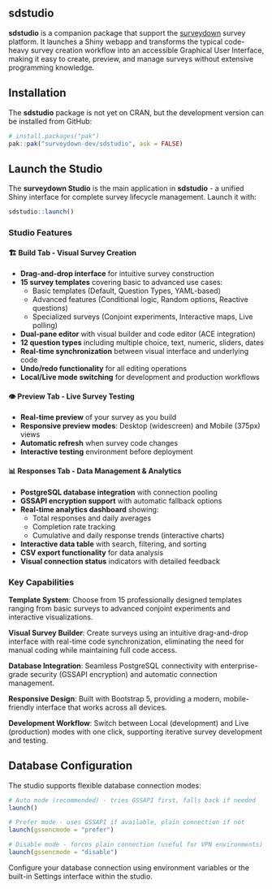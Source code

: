 
<!-- README.md is generated from README.Rmd. Please edit this file -->

## sdstudio

**sdstudio** is a companion package that support the
[surveydown](https://surveydown.org/) survey platform. It launches a
Shiny webapp and transforms the typical code-heavy survey creation
workflow into an accessible Graphical User Interface, making it easy to
create, preview, and manage surveys without extensive programming
knowledge.

## Installation

The **sdstudio** package is not yet on CRAN, but the development version
can be installed from GitHub:

``` r
# install.packages("pak")
pak::pak("surveydown-dev/sdstudio", ask = FALSE)
```

## Launch the Studio

The **surveydown Studio** is the main application in **sdstudio** - a
unified Shiny interface for complete survey lifecycle management. Launch
it with:

``` r
sdstudio::launch()
```

### Studio Features

#### 🏗️ **Build Tab** - Visual Survey Creation

- **Drag-and-drop interface** for intuitive survey construction
- **15 survey templates** covering basic to advanced use cases:
  - Basic templates (Default, Question Types, YAML-based)
  - Advanced features (Conditional logic, Random options, Reactive
    questions)
  - Specialized surveys (Conjoint experiments, Interactive maps, Live
    polling)
- **Dual-pane editor** with visual builder and code editor (ACE
  integration)
- **12 question types** including multiple choice, text, numeric,
  sliders, dates
- **Real-time synchronization** between visual interface and underlying
  code
- **Undo/redo functionality** for all editing operations
- **Local/Live mode switching** for development and production workflows

#### 👁️ **Preview Tab** - Live Survey Testing

- **Real-time preview** of your survey as you build
- **Responsive preview modes**: Desktop (widescreen) and Mobile (375px)
  views
- **Automatic refresh** when survey code changes
- **Interactive testing** environment before deployment

#### 📊 **Responses Tab** - Data Management & Analytics

- **PostgreSQL database integration** with connection pooling
- **GSSAPI encryption support** with automatic fallback options
- **Real-time analytics dashboard** showing:
  - Total responses and daily averages
  - Completion rate tracking
  - Cumulative and daily response trends (interactive charts)
- **Interactive data table** with search, filtering, and sorting
- **CSV export functionality** for data analysis
- **Visual connection status** indicators with detailed feedback

### Key Capabilities

**Template System**: Choose from 15 professionally designed templates
ranging from basic surveys to advanced conjoint experiments and
interactive visualizations.

**Visual Survey Builder**: Create surveys using an intuitive
drag-and-drop interface with real-time code synchronization, eliminating
the need for manual coding while maintaining full code access.

**Database Integration**: Seamless PostgreSQL connectivity with
enterprise-grade security (GSSAPI encryption) and automatic connection
management.

**Responsive Design**: Built with Bootstrap 5, providing a modern,
mobile-friendly interface that works across all devices.

**Development Workflow**: Switch between Local (development) and Live
(production) modes with one click, supporting iterative survey
development and testing.

## Database Configuration

The studio supports flexible database connection modes:

``` r
# Auto mode (recommended) - tries GSSAPI first, falls back if needed
launch()

# Prefer mode - uses GSSAPI if available, plain connection if not  
launch(gssencmode = "prefer")

# Disable mode - forces plain connection (useful for VPN environments)
launch(gssencmode = "disable")
```

Configure your database connection using environment variables or the
built-in Settings interface within the studio.
